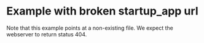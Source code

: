 # Example with broken startup_app url

Note that this example points at a non-existing file. 
We expect the webserver to return status 404.
